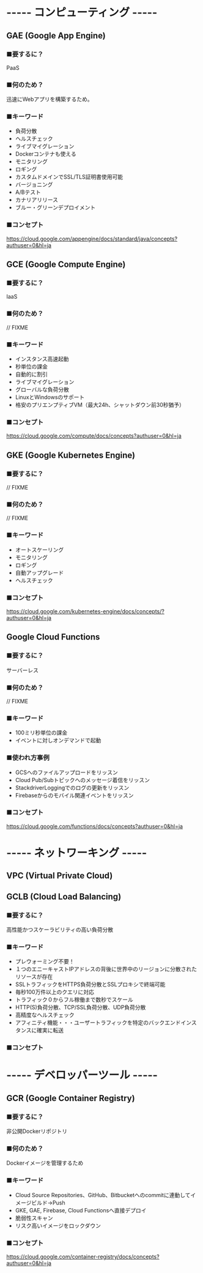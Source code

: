 # ----- コンピューティング -----

## GAE (Google App Engine)

### ■要するに？

PaaS

### ■何のため？

迅速にWebアプリを構築するため。

### ■キーワード

- 負荷分散
- ヘルスチェック
- ライブマイグレーション
- Dockerコンテナも使える
- モニタリング
- ロギング
- カスタムドメインでSSL/TLS証明書使用可能
- バージョニング
- A/Bテスト
- カナリアリリース
- ブルー・グリーンデプロイメント

### ■コンセプト

https://cloud.google.com/appengine/docs/standard/java/concepts?authuser=0&hl=ja

## GCE (Google Compute Engine)

### ■要するに？

IaaS

### ■何のため？

// FIXME

### ■キーワード

- インスタンス高速起動
- 秒単位の課金
- 自動的に割引
- ライブマイグレーション
- グローバルな負荷分散
- LinuxとWindowsのサポート
- 格安のプリエンプティブVM（最大24h、シャットダウン前30秒猶予）

### ■コンセプト

https://cloud.google.com/compute/docs/concepts?authuser=0&hl=ja

## GKE (Google Kubernetes Engine)

### ■要するに？

// FIXME

### ■何のため？

// FIXME

### ■キーワード

- オートスケーリング
- モニタリング
- ロギング
- 自動アップグレード
- ヘルスチェック

### ■コンセプト

https://cloud.google.com/kubernetes-engine/docs/concepts/?authuser=0&hl=ja

## Google Cloud Functions

### ■要するに？

サーバーレス

### ■何のため？

// FIXME

### ■キーワード

- 100ミリ秒単位の課金
- イベントに対しオンデマンドで起動

### ■使われ方事例

- GCSへのファイルアップロードをリッスン
- Cloud Pub/Subトピックへのメッセージ着信をリッスン
- StackdriverLoggingでのログの更新をリッスン
- Firebaseからのモバイル関連イベントをリッスン

### ■コンセプト

https://cloud.google.com/functions/docs/concepts?authuser=0&hl=ja

# ----- ネットワーキング -----

## VPC (Virtual Private Cloud)

## GCLB (Cloud Load Balancing)

### ■要するに？

高性能かつスケーラビリティの高い負荷分散

### ■キーワード

- プレウォーミング不要！
- １つのエニーキャストIPアドレスの背後に世界中のリージョンに分散されたリソースが存在
- SSLトラフィックをHTTPS負荷分散とSSLプロキシで終端可能
- 毎秒100万件以上のクエリに対応
- トラフィック０からフル稼働まで数秒でスケール
- HTTP(S)負荷分散、TCP/SSL負荷分散、UDP負荷分散
- 高精度なヘルスチェック
- アフィニティ機能・・・ユーザートラフィックを特定のバックエンドインスタンスに確実に転送

### ■コンセプト



# ----- デベロッパーツール -----

## GCR (Google Container Registry)

### ■要するに？

非公開Dockerリポジトリ

### ■何のため？

Dockerイメージを管理するため

### ■キーワード

- Cloud Source Repositories、GitHub、Bitbucketへのcommitに連動してイメージビルド→Push
- GKE, GAE, Firebase, Cloud Functionsへ直接デプロイ
- 脆弱性スキャン
- リスク高いイメージをロックダウン

### ■コンセプト

https://cloud.google.com/container-registry/docs/concepts?authuser=0&hl=ja

